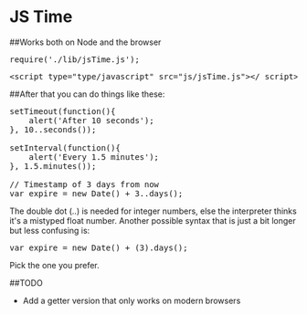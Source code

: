 # JS Time

##Works both on Node and the browser
<pre>require('./lib/jsTime.js');</pre>
<pre>&lt;script type="type/javascript" src="js/jsTime.js">&lt;/ script></pre>

##After that you can do things like these:
<pre>
setTimeout(function(){
	alert('After 10 seconds');
}, 10..seconds());

setInterval(function(){
	alert('Every 1.5 minutes');
}, 1.5.minutes());

// Timestamp of 3 days from now
var expire = new Date() + 3..days();
</pre>

The double dot (..) is needed for integer numbers, else the interpreter thinks it's a mistyped float number.
Another possible syntax that is just a bit longer but less confusing is:

<pre>
var expire = new Date() + (3).days();
</pre>

Pick the one you prefer.


##TODO
 - Add a getter version that only works on modern browsers